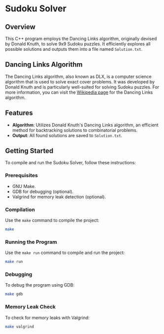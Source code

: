 # Sudoku Solver

## Overview
This C++ program employs the Dancing Links algorithm, originally devised by Donald Knuth, to solve 9x9 Sudoku puzzles. It efficiently explores all possible solutions and outputs them into a file named `Solution.txt`.

## Dancing Links Algorithm

The Dancing Links algorithm, also known as DLX, is a computer science algorithm that is used to solve exact cover problems. It was developed by Donald Knuth and is particularly well-suited for solving Sudoku puzzles.
For more information, you can visit the [Wikipedia page](https://en.wikipedia.org/wiki/Dancing_Links) for the Dancing Links algorithm.

## Features
- **Algorithm**: Utilizes Donald Knuth's Dancing Links algorithm, an efficient method for backtracking solutions to combinatorial problems.
- **Output**: All found solutions are saved to `Solution.txt`.

## Getting Started
To compile and run the Sudoku Solver, follow these instructions:

### Prerequisites
- GNU Make.
- GDB for debugging (optional).
- Valgrind for memory leak detection (optional).

### Compilation
Use the `make` command to compile the project:
```bash
make
```

### Running the Program
Use the `make run` command to compile and run the project:
```bash
make run
```

### Debugging
To debug the program using GDB:
```bash
make gdb
```

### Memory Leak Check
To check for memory leaks with Valgrind:
```bash
make valgrind
```

